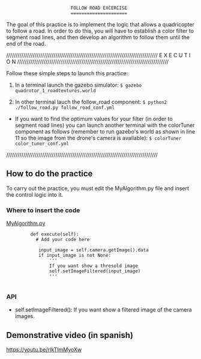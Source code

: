                             FOLLOW ROAD EXCERCISE
                            =====================

The goal of this practice is to implement the logic that allows a quadricopter
to follow a road. In order to do this, you will have to establish a color filter
to segment road lines, and then develop an algorithm to follow them until the 
end of the road.

////////////////////////////////////////////////////////////////////////////////
                           E X E C U T I O N 
////////////////////////////////////////////////////////////////////////////////

Follow these simple steps to launch this practice:

1. In a terminal launch the gazebo simulator:
`$ gazebo  quadrotor_1_roadtextures.world`

2. In other terminal lauch the follow_road component:
`$ python2 ./follow_road.py follow_road_conf.yml`

* If you want to find the optimum values for your filter (in order to segment road lines) 
you can launch another terminal with the colorTuner component as follows 
(remember to run gazebo's world  as shown in line 11 so the image from the drone's
camera is available):
`$ colorTuner color_tuner_conf.yml`

////////////////////////////////////////////////////////////////////////////////

## How to do the practice
To carry out the practice, you must edit the MyAlgorithm.py file and insert 
the control logic into it.

### Where to insert the code
[MyAlgorithm.py](MyAlgorithm.py#L62)
```
         def execute(self):
           # Add your code here

            input_image = self.camera.getImage().data
            if input_image is not None:
                '''
                If you want show a thresold image
                self.setImageFiltered(input_image)
                '''
        
```

### API
* self.setImageFiltered(): If you want show a filtered image of the camera images.

## Demonstrative video (in spanish)
https://youtu.be/rIkTImMyoXw
